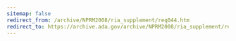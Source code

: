```yaml
---
sitemap: false
redirect_from: /archive/NPRM2008/ria_supplement/req044.htm
redirect_to: https://archive.ada.gov/archive/NPRM2008/ria_supplement/req044.htm
---
```


